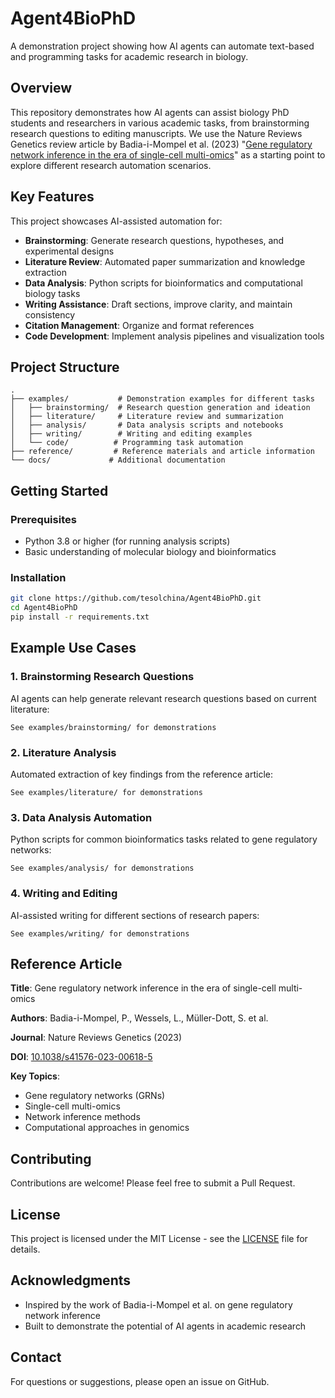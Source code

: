 # Agent4BioPhD
A demonstration project showing how AI agents can automate text-based and programming tasks for academic research in biology.

## Overview

This repository demonstrates how AI agents can assist biology PhD students and researchers in various academic tasks, from brainstorming research questions to editing manuscripts. We use the Nature Reviews Genetics review article by Badia-i-Mompel et al. (2023) "[Gene regulatory network inference in the era of single-cell multi-omics](https://www.nature.com/articles/s41576-023-00618-5)" as a starting point to explore different research automation scenarios.

## Key Features

This project showcases AI-assisted automation for:

- **Brainstorming**: Generate research questions, hypotheses, and experimental designs
- **Literature Review**: Automated paper summarization and knowledge extraction
- **Data Analysis**: Python scripts for bioinformatics and computational biology tasks
- **Writing Assistance**: Draft sections, improve clarity, and maintain consistency
- **Citation Management**: Organize and format references
- **Code Development**: Implement analysis pipelines and visualization tools

## Project Structure

```
.
├── examples/           # Demonstration examples for different tasks
│   ├── brainstorming/  # Research question generation and ideation
│   ├── literature/     # Literature review and summarization
│   ├── analysis/       # Data analysis scripts and notebooks
│   ├── writing/        # Writing and editing examples
│   └── code/          # Programming task automation
├── reference/         # Reference materials and article information
└── docs/             # Additional documentation
```

## Getting Started

### Prerequisites

- Python 3.8 or higher (for running analysis scripts)
- Basic understanding of molecular biology and bioinformatics

### Installation

```bash
git clone https://github.com/tesolchina/Agent4BioPhD.git
cd Agent4BioPhD
pip install -r requirements.txt
```

## Example Use Cases

### 1. Brainstorming Research Questions

AI agents can help generate relevant research questions based on current literature:

```
See examples/brainstorming/ for demonstrations
```

### 2. Literature Analysis

Automated extraction of key findings from the reference article:

```
See examples/literature/ for demonstrations
```

### 3. Data Analysis Automation

Python scripts for common bioinformatics tasks related to gene regulatory networks:

```
See examples/analysis/ for demonstrations
```

### 4. Writing and Editing

AI-assisted writing for different sections of research papers:

```
See examples/writing/ for demonstrations
```

## Reference Article

**Title**: Gene regulatory network inference in the era of single-cell multi-omics

**Authors**: Badia-i-Mompel, P., Wessels, L., Müller-Dott, S. et al.

**Journal**: Nature Reviews Genetics (2023)

**DOI**: [10.1038/s41576-023-00618-5](https://doi.org/10.1038/s41576-023-00618-5)

**Key Topics**:
- Gene regulatory networks (GRNs)
- Single-cell multi-omics
- Network inference methods
- Computational approaches in genomics

## Contributing

Contributions are welcome! Please feel free to submit a Pull Request.

## License

This project is licensed under the MIT License - see the [LICENSE](LICENSE) file for details.

## Acknowledgments

- Inspired by the work of Badia-i-Mompel et al. on gene regulatory network inference
- Built to demonstrate the potential of AI agents in academic research

## Contact

For questions or suggestions, please open an issue on GitHub.
